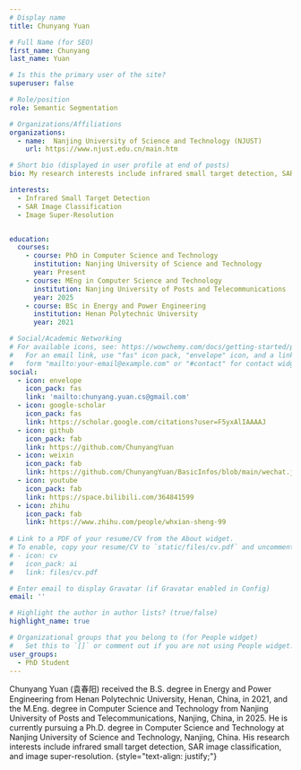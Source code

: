 ```yaml
---
# Display name
title: Chunyang Yuan

# Full Name (for SEO)
first_name: Chunyang
last_name: Yuan

# Is this the primary user of the site?
superuser: false

# Role/position
role: Semantic Segmentation

# Organizations/Affiliations
organizations:
  - name:  Nanjing University of Science and Technology (NJUST)
    url: https://www.njust.edu.cn/main.htm

# Short bio (displayed in user profile at end of posts)
bio: My research interests include infrared small target detection, SAR image classification, image super-resolution.

interests:
  - Infrared Small Target Detection
  - SAR Image Classification
  - Image Super-Resolution


education:
  courses:
    - course: PhD in Computer Science and Technology
      institution: Nanjing University of Science and Technology
      year: Present
    - course: MEng in Computer Science and Technology
      institution: Nanjing University of Posts and Telecommunications
      year: 2025
    - course: BSc in Energy and Power Engineering
      institution: Henan Polytechnic University
      year: 2021

# Social/Academic Networking
# For available icons, see: https://wowchemy.com/docs/getting-started/page-builder/#icons
#   For an email link, use "fas" icon pack, "envelope" icon, and a link in the
#   form "mailto:your-email@example.com" or "#contact" for contact widget.
social:
  - icon: envelope
    icon_pack: fas
    link: 'mailto:chunyang.yuan.cs@gmail.com'
  - icon: google-scholar
    icon_pack: fas
    link: https://scholar.google.com/citations?user=F5yxAlIAAAAJ
  - icon: github
    icon_pack: fab
    link: https://github.com/ChunyangYuan
  - icon: weixin
    icon_pack: fab
    link: https://github.com/ChunyangYuan/BasicInfos/blob/main/wechat.jpg
  - icon: youtube
    icon_pack: fab
    link: https://space.bilibili.com/364841599
  - icon: zhihu
    icon_pack: fab
    link: https://www.zhihu.com/people/whxian-sheng-99
    
# Link to a PDF of your resume/CV from the About widget.
# To enable, copy your resume/CV to `static/files/cv.pdf` and uncomment the lines below.
# - icon: cv
#   icon_pack: ai
#   link: files/cv.pdf

# Enter email to display Gravatar (if Gravatar enabled in Config)
email: ''

# Highlight the author in author lists? (true/false)
highlight_name: true

# Organizational groups that you belong to (for People widget)
#   Set this to `[]` or comment out if you are not using People widget.
user_groups:
  - PhD Student
---
```


Chunyang Yuan (袁春阳) received the B.S. degree in Energy and Power Engineering from Henan Polytechnic University, Henan, China, in 2021, and the M.Eng. degree in Computer Science and Technology from Nanjing University of Posts and Telecommunications, Nanjing, China, in 2025. He is currently pursuing a Ph.D. degree in Computer Science and Technology at Nanjing University of Science and Technology, Nanjing, China. His research interests include infrared small target detection, SAR image classification, and image super-resolution.
{style="text-align: justify;"}

